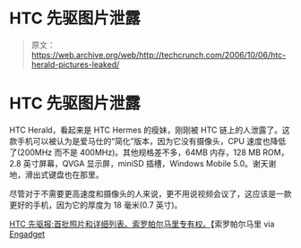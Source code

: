 # HTC 先驱图片泄露

> 原文：<https://web.archive.org/web/http://techcrunch.com/2006/10/06/htc-herald-pictures-leaked/>

# HTC 先驱图片泄露

HTC Herald，看起来是 HTC Hermes 的瘦妹，刚刚被 HTC 链上的人泄露了。这款手机可以被认为是爱马仕的“简化”版本，因为它没有摄像头，CPU 速度也降低了(200MHz 而不是 400MHz)。其他规格差不多，64MB 内存，128 MB ROM，2.8 英寸屏幕，QVGA 显示屏，miniSD 插槽，Windows Mobile 5.0。谢天谢地，滑出式键盘也在那里。

尽管对于不需要更高速度和摄像头的人来说，更不用说视频会议了，这应该是一款更好的手机，因为它的厚度为 18 毫米(0.7 英寸)。

[HTC 先驱报:首批照片和详细列表。索罗帕尔马里专有权。](https://web.archive.org/web/20201206000323/http://www.google.com/translate?u=http%3A%2F%2Fwww.solopalmari.com%2Fcontent%2Fview%2F2343%2F32%2F&langpair=it%7Cen&hl=en&ie=UTF8)【索罗帕尔马里 via [Engadget](https://web.archive.org/web/20201206000323/http://www.engadget.com/2006/10/06/htc-herald-unmasked/)